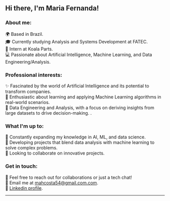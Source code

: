 ## Hi there, I'm Maria Fernanda!

### About me:

🌍 Based in Brazil.<br/>
🎓 Currently studying Analysis and Systems Development at FATEC.<br/>
🐨 Intern at Koala Parts.<br/>
💻 Passionate about Artificial Intelligence, Machine Learning, and Data Engineering/Analysis.<br/>
  
### Professional interests:

✨ Fascinated by the world of Artificial Intelligence and its potential to transform companies.<br/>
🤖 Enthusiastic about learning and applying Machine Learning algorithms in real-world scenarios. <br/>
🎲 Data Engineering and Analysis, with a focus on deriving insights from large datasets to drive decision-making. .<br/>

### What I'm up to:

📖 Constantly expanding my knowledge in AI, ML, and data science.<br/>
🔄 Developing projects that blend data analysis with machine learning to solve complex problems.<br/>
🤝 Looking to collaborate on innovative projects.<br/>

### Get in touch:

💬 Feel free to reach out for collaborations or just a tech chat!<br/>
📧 Email me at mahcosta54@gmail.com.com.<br/>
🔗 [Linkedin profile](https://linkedin.com/in/mfcstt).<br/>

<hr>




 







